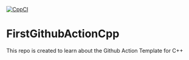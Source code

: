 [![CppCI](https://github.com/AkashSinha007/FirstGithubActionCpp/actions/workflows/CppCI/badge.svg?branch=master&event=push)](https://github.com/AkashSinha007/FirstGithubActionCpp/actions/workflows/CppCI)

# FirstGithubActionCpp
This repo is created to learn about the Github Action Template for C++
